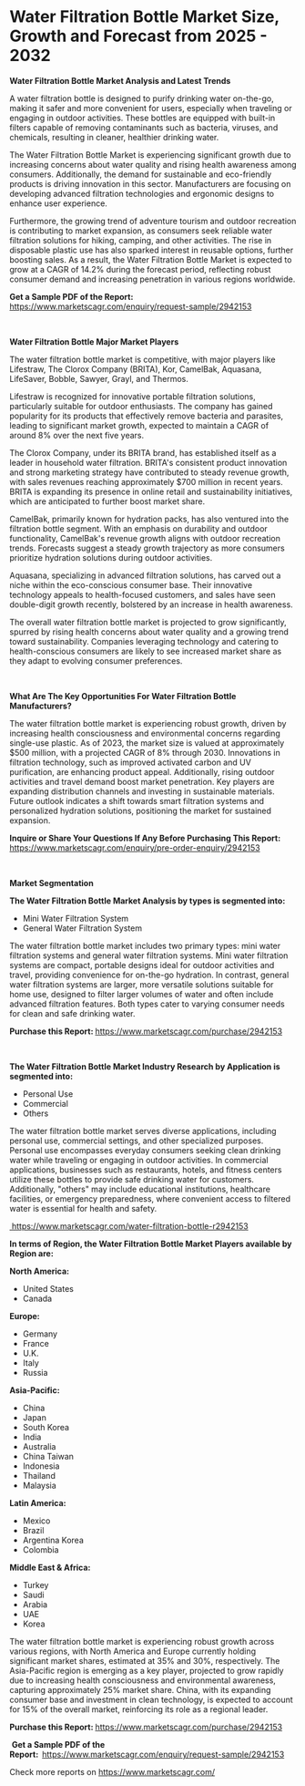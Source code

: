 <p><h1>Water Filtration Bottle Market Size, Growth and Forecast from 2025 - 2032</h1></p><p><strong>Water Filtration Bottle Market Analysis and Latest Trends</strong></p>
<p><p>A water filtration bottle is designed to purify drinking water on-the-go, making it safer and more convenient for users, especially when traveling or engaging in outdoor activities. These bottles are equipped with built-in filters capable of removing contaminants such as bacteria, viruses, and chemicals, resulting in cleaner, healthier drinking water.</p><p>The Water Filtration Bottle Market is experiencing significant growth due to increasing concerns about water quality and rising health awareness among consumers. Additionally, the demand for sustainable and eco-friendly products is driving innovation in this sector. Manufacturers are focusing on developing advanced filtration technologies and ergonomic designs to enhance user experience. </p><p>Furthermore, the growing trend of adventure tourism and outdoor recreation is contributing to market expansion, as consumers seek reliable water filtration solutions for hiking, camping, and other activities. The rise in disposable plastic use has also sparked interest in reusable options, further boosting sales. As a result, the Water Filtration Bottle Market is expected to grow at a CAGR of 14.2% during the forecast period, reflecting robust consumer demand and increasing penetration in various regions worldwide.</p></p>
<p><strong>Get a Sample PDF of the Report:&nbsp;</strong> <a href="https://www.marketscagr.com/enquiry/request-sample/2942153?utm_campaign=3098&utm_medium=2&utm_source=Github&utm_content=ia&utm_term=15032025&utm_id=water-filtration-bottle">https://www.marketscagr.com/enquiry/request-sample/2942153</a></p>
<p>&nbsp;</p>
<p><strong>Water Filtration Bottle Major Market Players</strong></p>
<p><p>The water filtration bottle market is competitive, with major players like Lifestraw, The Clorox Company (BRITA), Kor, CamelBak, Aquasana, LifeSaver, Bobble, Sawyer, Grayl, and Thermos. </p><p>Lifestraw is recognized for innovative portable filtration solutions, particularly suitable for outdoor enthusiasts. The company has gained popularity for its products that effectively remove bacteria and parasites, leading to significant market growth, expected to maintain a CAGR of around 8% over the next five years. </p><p>The Clorox Company, under its BRITA brand, has established itself as a leader in household water filtration. BRITA's consistent product innovation and strong marketing strategy have contributed to steady revenue growth, with sales revenues reaching approximately $700 million in recent years. BRITA is expanding its presence in online retail and sustainability initiatives, which are anticipated to further boost market share.</p><p>CamelBak, primarily known for hydration packs, has also ventured into the filtration bottle segment. With an emphasis on durability and outdoor functionality, CamelBak's revenue growth aligns with outdoor recreation trends. Forecasts suggest a steady growth trajectory as more consumers prioritize hydration solutions during outdoor activities.</p><p>Aquasana, specializing in advanced filtration solutions, has carved out a niche within the eco-conscious consumer base. Their innovative technology appeals to health-focused customers, and sales have seen double-digit growth recently, bolstered by an increase in health awareness.</p><p>The overall water filtration bottle market is projected to grow significantly, spurred by rising health concerns about water quality and a growing trend toward sustainability. Companies leveraging technology and catering to health-conscious consumers are likely to see increased market share as they adapt to evolving consumer preferences.</p></p>
<p>&nbsp;</p>
<p><strong>What Are The Key Opportunities For Water Filtration Bottle Manufacturers?</strong></p>
<p><p>The water filtration bottle market is experiencing robust growth, driven by increasing health consciousness and environmental concerns regarding single-use plastic. As of 2023, the market size is valued at approximately $500 million, with a projected CAGR of 8% through 2030. Innovations in filtration technology, such as improved activated carbon and UV purification, are enhancing product appeal. Additionally, rising outdoor activities and travel demand boost market penetration. Key players are expanding distribution channels and investing in sustainable materials. Future outlook indicates a shift towards smart filtration systems and personalized hydration solutions, positioning the market for sustained expansion.</p></p>
<p><strong>Inquire or Share Your Questions If Any Before Purchasing This Report:</strong> <a href="https://www.marketscagr.com/enquiry/pre-order-enquiry/2942153?utm_campaign=3098&utm_medium=2&utm_source=Github&utm_content=ia&utm_term=15032025&utm_id=water-filtration-bottle">https://www.marketscagr.com/enquiry/pre-order-enquiry/2942153</a></p>
<p>&nbsp;</p>
<p><strong>Market Segmentation</strong></p>
<p><strong>The Water Filtration Bottle Market Analysis by types is segmented into:</strong></p>
<p><ul><li>Mini Water Filtration System</li><li>General Water Filtration System</li></ul></p>
<p><p>The water filtration bottle market includes two primary types: mini water filtration systems and general water filtration systems. Mini water filtration systems are compact, portable designs ideal for outdoor activities and travel, providing convenience for on-the-go hydration. In contrast, general water filtration systems are larger, more versatile solutions suitable for home use, designed to filter larger volumes of water and often include advanced filtration features. Both types cater to varying consumer needs for clean and safe drinking water.</p></p>
<p><strong>Purchase this Report:&nbsp;</strong><a href="https://www.marketscagr.com/purchase/2942153?utm_campaign=3098&utm_medium=2&utm_source=Github&utm_content=ia&utm_term=15032025&utm_id=water-filtration-bottle">https://www.marketscagr.com/purchase/2942153</a></p>
<p>&nbsp;</p>
<p><strong>The Water Filtration Bottle Market Industry Research by Application is segmented into:</strong></p>
<p><ul><li>Personal Use</li><li>Commercial</li><li>Others</li></ul></p>
<p><p>The water filtration bottle market serves diverse applications, including personal use, commercial settings, and other specialized purposes. Personal use encompasses everyday consumers seeking clean drinking water while traveling or engaging in outdoor activities. In commercial applications, businesses such as restaurants, hotels, and fitness centers utilize these bottles to provide safe drinking water for customers. Additionally, "others" may include educational institutions, healthcare facilities, or emergency preparedness, where convenient access to filtered water is essential for health and safety.</p></p>
<p><a href="https://www.marketscagr.com/water-filtration-bottle-r2942153?utm_campaign=3098&utm_medium=2&utm_source=Github&utm_content=ia&utm_term=15032025&utm_id=water-filtration-bottle">&nbsp;https://www.marketscagr.com/water-filtration-bottle-r2942153</a></p>
<p><strong>In terms of Region, the Water Filtration Bottle Market Players available by Region are:</strong></p>
<p>
    <p> <strong> North America: </strong>
        <ul>
            <li>United States</li>
            <li>Canada</li>
        </ul>
        </p> 
    <p> <strong> Europe: </strong>
        <ul>
            <li>Germany</li>
            <li>France</li>
            <li>U.K.</li>
            <li>Italy</li>
            <li>Russia</li>
        </ul>
        </p> 
    <p> <strong> Asia-Pacific: </strong>
        <ul>
            <li>China</li>
            <li>Japan</li>
            <li>South Korea</li>
            <li>India</li>
            <li>Australia</li>
            <li>China Taiwan</li>
            <li>Indonesia</li>
            <li>Thailand</li>
            <li>Malaysia</li>
        </ul>
        </p> 
    <p> <strong> Latin America: </strong>
        <ul>
            <li>Mexico</li>
            <li>Brazil</li>
            <li>Argentina Korea</li>
            <li>Colombia</li>
        </ul>
        </p> 
    <p> <strong> Middle East & Africa: </strong>
        <ul>
            <li>Turkey</li>
            <li>Saudi</li>
            <li>Arabia</li>
            <li>UAE</li>
            <li>Korea</li>
        </ul>
    </p>
    </p>
<p><p>The water filtration bottle market is experiencing robust growth across various regions, with North America and Europe currently holding significant market shares, estimated at 35% and 30%, respectively. The Asia-Pacific region is emerging as a key player, projected to grow rapidly due to increasing health consciousness and environmental awareness, capturing approximately 25% market share. China, with its expanding consumer base and investment in clean technology, is expected to account for 15% of the overall market, reinforcing its role as a regional leader.</p></p>
<p><strong>Purchase this Report: </strong><a href="https://www.marketscagr.com/purchase/2942153?utm_campaign=3098&utm_medium=2&utm_source=Github&utm_content=ia&utm_term=15032025&utm_id=water-filtration-bottle">https://www.marketscagr.com/purchase/2942153</a></p>
<p>&nbsp;<strong>Get a Sample PDF of the Report:&nbsp;&nbsp;</strong><a href="https://www.marketscagr.com/enquiry/request-sample/2942153?utm_campaign=3098&utm_medium=2&utm_source=Github&utm_content=ia&utm_term=15032025&utm_id=water-filtration-bottle">https://www.marketscagr.com/enquiry/request-sample/2942153</a></p>
<p><strong></strong></p>
<p>Check more reports on <a href="https://www.marketscagr.com/?utm_campaign=3098&utm_medium=2&utm_source=Github&utm_content=ia&utm_term=15032025&utm_id=water-filtration-bottle">https://www.marketscagr.com/</a></p>